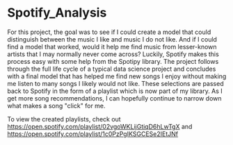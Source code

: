 # Spotify_Analysis
For this project, the goal was to see if I could create a model that could distinguish between the music I like and music I do not like. And if I could find a model that worked, would it help me find music from lesser-known artists that I may normally never come across? Luckily, Spotify makes this process easy with some help from the Spotipy library. The project follows through the full life cycle of a typical data science project and concludes with a final model that has helped me find new songs I enjoy without making me listen to many songs I likely would not like. These selections are passed back to Spotify in the form of a playlist which is now part of my library. As I get more song recommendations, I can hopefully continue to narrow down what makes a song "click" for me.

To view the created playlists, check out https://open.spotify.com/playlist/02vgoWKLijGtiqD6hLwTgX and https://open.spotify.com/playlist/1c0PzPgIKSGCESe2IEtJNf
